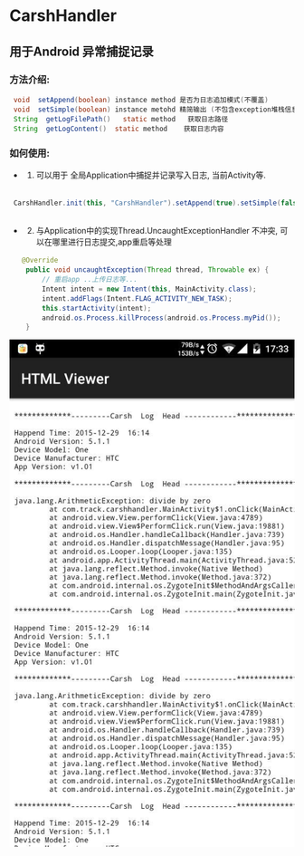 # CarshHandler
## 用于Android 异常捕捉记录

### 方法介绍:
```java 
 void  setAppend(boolean) instance method 是否为日志追加模式(不覆盖)
 void  setSimple(boolean) instance metohd 精简输出 (不包含exception堆栈信息)
 String  getLogFilePath()   static method   获取日志路径
 String  getLogContent()  static method    获取日志内容
 ```

### 如何使用:
* 1. 可以用于 全局Application中捕捉并记录写入日志, 当前Activity等.
```java 

 CarshHandler.init(this, "CarshHandler").setAppend(true).setSimple(false);
 
 ```
* 2. 与Application中的实现Thread.UncaughtExceptionHandler 不冲突, 可以在哪里进行日志提交,app重启等处理
```java
   @Override
    public void uncaughtException(Thread thread, Throwable ex) {
        // 重启app ..上传日志等...
        Intent intent = new Intent(this, MainActivity.class);
        intent.addFlags(Intent.FLAG_ACTIVITY_NEW_TASK);
        this.startActivity(intent);
        android.os.Process.killProcess(android.os.Process.myPid());
    }
```
![image](img/carshlog.jpg)
